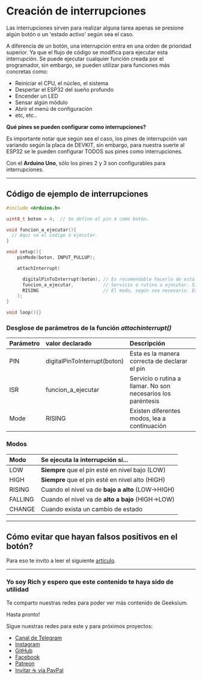 # Creación de interrupciones

Las interrupciones sirven para realizar alguna tarea apenas se presione algún botón o un 'estado activo' según sea el caso.

A diferencia de un botón, una interrupción entra en una orden de prioridad superior. Ya que el flujo de código se modifica para ejecutar esta interrupción. Se puede ejecutar cualquier función creada por el programador, sin embargo, se pueden utilizar para funciones más concretas como:

- Reiniciar el CPU, el núcleo, el sistema
- Despertar el ESP32 del sueño profundo
- Encender un LED
- Sensar algún módulo
- Abrir el menú de configuración
- etc, etc..

**Qué pines se pueden configurar como interrupciones?**

Es importante notar que según sea el caso, los pines de interrupción van variando según la placa de DEVKIT, sin embargo, para nuestra suerte al ESP32 se le pueden configurar TODOS sus pines como interrupciones.

Con el **Arduino Uno**, sólo los pines 2 y 3 son configurables para interrupciones.

---

## Código de ejemplo de interrupciones

``` cpp
#include <Arduino.h>

uint8_t boton = 4;  // Se define el pin 4 como botón.

void funcion_a_ejecutar(){
  // Aquí va el código a ejecutar.
}

void setup(){
    pinMode(boton, INPUT_PULLUP);

    attachInterrupt(

      digitalPinToInterrupt(boton), // Es recomendable hacerlo de esta manera.
      funcion_a_ejecutar,           // Servicio o rutina a ejecutar. Sin paréntesis.
      RISING                        // El modo, según sea necesario. Explico más adelante.
    );
}

void loop(){}

```

### Desglose de parámetros de la función _attachinterrupt()_

| Parámetro | valor declarado              | Descripción                                                  |
| :-------- | :--------------------------- | :----------------------------------------------------------- |
| PIN       | digitalPinToInterrupt(boton) | Esta es la manera  correcta de declarar el pin               |
| ISR       | funcion_a_ejecutar           | Servicio o rutina a llamar. No son necesarios los paréntesis |
| Mode      | RISING                       | Existen diferentes modos,  lea a continuación                |

### Modos

| Modo    | Se ejecuta la interrupción si...                  |
| :------ | :------------------------------------------------ |
| LOW     | **Siempre** que el pin esté en nivel bajo (LOW)   |
| HIGH    | **Siempre** que el pin esté en nivel alto (HIGH)  |
| RISING  | Cuando el nivel va de **bajo a alto** (LOW->HIGH) |
| FALLING | Cuando el nivel va de **alto a bajo** (HIGH->LOW) |
| CHANGE  | Cuando exista un cambio de estado                 |

---

## Cómo evitar que hayan falsos positivos en el botón?

Para eso te invito a leer el siguiente [artículo](https://github.com/geeksium).

---

### Yo soy Rich y espero que este contenido te haya sido de utilidad

Te comparto nuestras redes para poder ver más contenido de Geeksium.

Hasta pronto!

Sigue nuestras redes para este y para próximos proyectos:

- [Canal de Telegram](https://t.me/geeksium)
- [Instagram](https://instagram.com/geeksium)
- [GitHub](https://github.com/geeksium)
- [Facebook](https://facebook.com/geeksium)
- [Patreon](https://patreon.com/geeksium)
- [Invitar ☕ vía PayPal](https://paypal.me/richglz?country.x=MX&locale.x=es_XC)
